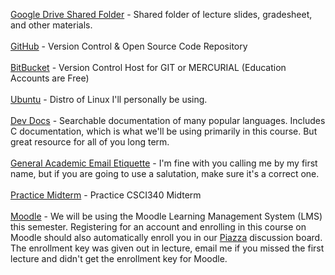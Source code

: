 <a href="https://goo.gl/shWFha">Google Drive Shared Folder</a> - Shared folder of lecture slides, gradesheet, and other materials.
<br><br>
<a href="https://github.com/">GitHub</a> - Version Control & Open Source Code Repository
<br><br>
<a href="https://bitbucket.org">BitBucket</a> - Version Control Host for GIT or MERCURIAL (Education Accounts are Free)
<br><br>
<a href="http://ubuntu.com">Ubuntu</a> - Distro of Linux I'll personally be using.
<br><br>
<a href="http://devdocs.io/">Dev Docs</a> - Searchable documentation of many popular languages. Includes C documentation, which is what we'll be using primarily in this course. But great resource for all of you long term.
<br><br>
<a href="https://medium.com/@lportwoodstacer/how-to-email-your-professor-without-being-annoying-af-cf64ae0e4087#.h9ipxkg5z">General Academic Email Etiquette</a> - I'm fine with you calling me by my first name, but if you are going to use a salutation, make sure it's a correct one.
<br><br>
<a href="https://github.com/CSUChico-CSCI340/CSCI340-Course-Materials/raw/master/PracticeExams/midterm-f15_practice_nosols.pdf">Practice Midterm</a> - Practice CSCI340 Midterm
<br><br>
<a href="https://moodle.csuchico.edu">Moodle</a> - We will be using the Moodle Learning Management System (LMS) this semester. Registering for an account and enrolling in this course on Moodle should also automatically enroll you in our <a href="http://piazza.com/">Piazza</a> discussion board. The enrollment key was given out in lecture, email me if you missed the first lecture and didn't get the enrollment key for Moodle.
